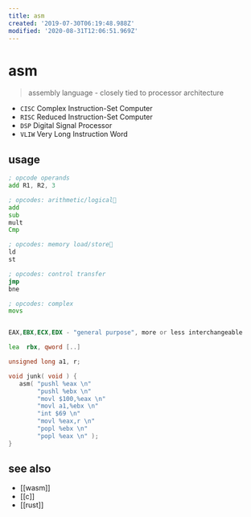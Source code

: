 ```yaml
---
title: asm
created: '2019-07-30T06:19:48.988Z'
modified: '2020-08-31T12:06:51.969Z'
---
```


# asm

> assembly language - closely tied to processor architecture

- `CISC` Complex Instruction-Set Computer
- `RISC` Reduced Instruction-Set Computer
- `DSP` Digital Signal Processor
- `VLIW` Very Long Instruction Word

## usage
```asm
; opcode operands
add R1, R2, 3

; opcodes: arithmetic/logical
add
sub
mult
Cmp

; opcodes: memory load/store
ld
st

; opcodes: control transfer
jmp
bne

; opcodes: complex
movs


EAX,EBX,ECX,EDX - "general purpose", more or less interchangeable

lea  rbx, qword [..]

```

```c
unsigned long a1, r;

void junk( void ) {
   asm( "pushl %eax \n"
        "pushl %ebx \n"
        "movl $100,%eax \n"
        "movl a1,%ebx \n"
        "int $69 \n"
        "movl %eax,r \n"
        "popl %ebx \n"
        "popl %eax \n" );
}
```

## see also
- [[wasm]]
- [[c]]
- [[rust]]

